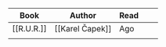 | Book       | Author          | Read |     |     |
| ---------- | --------------- | ---- | --- | --- |
| [[R.U.R.]] | [[Karel Čapek]] | Ago  |     |     |
|            |                 |      |     |     |


